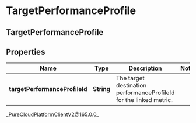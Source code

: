 # TargetPerformanceProfile

## TargetPerformanceProfile

## Properties

|Name | Type | Description | Notes|
|------------ | ------------- | ------------- | -------------|
| **targetPerformanceProfileId** | **String** | The target destination performanceProfileId for the linked metric. | |



_PureCloudPlatformClientV2@165.0.0_
